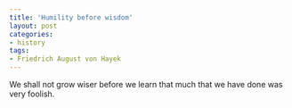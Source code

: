 ```yaml
---
title: 'Humility before wisdom'
layout: post
categories:
- history
tags:
- Friedrich August von Hayek
---
```


We shall not grow wiser before we learn that much that we have done was very foolish.